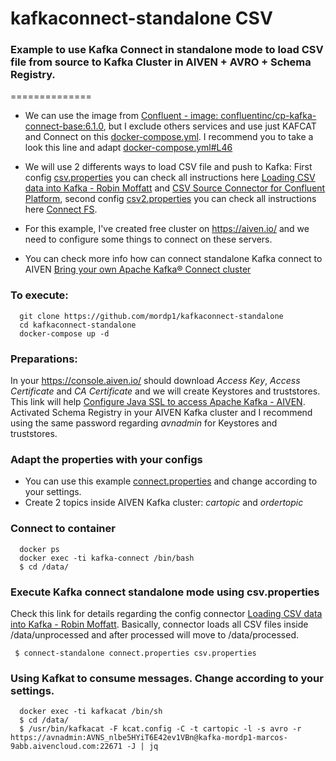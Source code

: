 # kafkaconnect-standalone CSV
### Example to use Kafka Connect in standalone mode to load CSV file from source to Kafka Cluster in AIVEN + AVRO + Schema Registry.
==============

- We can use the image from [Confluent - image: confluentinc/cp-kafka-connect-base:6.1.0](https://docs.confluent.io/platform/current/quickstart/ce-docker-quickstart.html), but I exclude others services and use just KAFCAT and Connect on this [docker-compose.yml](https://github.com/mordp1/kafkaconnect-standalone/blob/main/csv/docker-compose.yml). I recommend you to take a look this line and adapt [docker-compose.yml#L46](https://github.com/mordp1/kafkaconnect-standalone/blob/31429ea36089ca5a483f2a12b1691ae6b7029021/csv/docker-compose.yml#L46)

- We will use 2 differents ways to load CSV file and push to Kafka: First config [csv.properties](https://github.com/mordp1/kafkaconnect-standalone/blob/main/csv/csv.properties) you can check all instructions here [Loading CSV data into Kafka - Robin Moffatt](https://rmoff.net/2020/06/17/loading-csv-data-into-kafka/) and [CSV Source Connector for Confluent Platform](https://docs.confluent.io/kafka-connect-spooldir/current/connectors/csv_source_connector.html), second config [csv2.properties](https://github.com/mordp1/kafkaconnect-standalone/blob/main/csv/csv2.properties) you can check all instructions here [Connect FS](https://kafka-connect-fs.readthedocs.io/en/latest/).

- For this example, I've created free cluster on https://aiven.io/ and we need to configure some things to connect on these servers.

- You can check more info how can connect standalone Kafka connect to AIVEN [Bring your own Apache Kafka® Connect cluster](https://developer.aiven.io/docs/products/kafka/kafka-connect/howto/bring-your-own-kafka-connect-cluster.html)


### To execute:
```
  git clone https://github.com/mordp1/kafkaconnect-standalone
  cd kafkaconnect-standalone
  docker-compose up -d
 ```

 ### Preparations:
 In your https://console.aiven.io/ should download *Access Key*, *Access Certificate* and *CA Certificate* and we will create Keystores and truststores. This link will help [Configure Java SSL to access Apache Kafka - AIVEN](https://developer.aiven.io/docs/products/kafka/howto/keystore-truststore.html). Activated Schema Registry in your AIVEN Kafka cluster and I recommend using the same password regarding *avnadmin* for Keystores and truststores.


 ### Adapt the properties with your configs
 - You can use this example [connect.properties](https://github.com/mordp1/kafkaconnect-standalone/blob/main/csv/connect.properties) and change according to your settings.
- Create 2 topics inside AIVEN Kafka cluster: *cartopic* and *ordertopic*
 
 ### Connect to container
```
  docker ps
  docker exec -ti kafka-connect /bin/bash
  $ cd /data/
 ```

 ### Execute Kafka connect standalone mode using csv.properties
 Check this link for details regarding the config connector [Loading CSV data into Kafka - Robin Moffatt](https://rmoff.net/2020/06/17/loading-csv-data-into-kafka/).
 Basically, connector loads all CSV files inside /data/unprocessed and after processed will move to /data/processed.
 ```
  $ connect-standalone connect.properties csv.properties
 ```

### Using Kafkat to consume messages. Change according to your settings.
 ```
   docker exec -ti kafkacat /bin/sh
   $ cd /data/
   $ /usr/bin/kafkacat -F kcat.config -C -t cartopic -l -s avro -r https://avnadmin:AVNS_nlbe5HYiT6E42ev1VBn@kafka-mordp1-marcos-9abb.aivencloud.com:22671 -J | jq
 ```